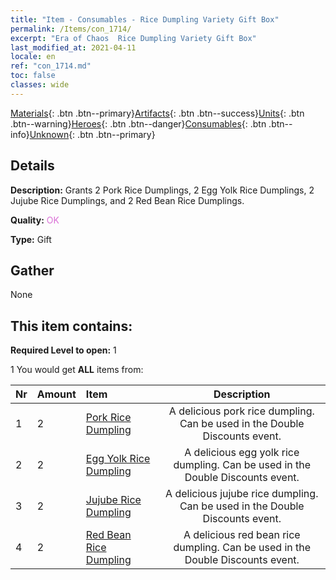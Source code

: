 ```yaml
---
title: "Item - Consumables - Rice Dumpling Variety Gift Box"
permalink: /Items/con_1714/
excerpt: "Era of Chaos  Rice Dumpling Variety Gift Box"
last_modified_at: 2021-04-11
locale: en
ref: "con_1714.md"
toc: false
classes: wide
---
```

 [Materials](/Items/){: .btn .btn--primary}[Artifacts](/Items/Artifacts/){: .btn .btn--success}[Units](/Items/Units/){: .btn .btn--warning}[Heroes](/Items/Heroes/){: .btn .btn--danger}[Consumables](/Items/Consumables/){: .btn .btn--info}[Unknown](/Items/Unknown/){: .btn .btn--primary}

## Details
 **Description:** Grants 2 Pork Rice Dumplings, 2 Egg Yolk Rice Dumplings, 2 Jujube Rice Dumplings, and 2 Red Bean Rice Dumplings.

 **Quality:** <span style="color: #DA70D6">OK</span>

 **Type:** Gift

## Gather

  None

## This item contains:

 **Required Level to open:** 1

 1 You would get **ALL** items  from:

  | Nr | Amount |     Item    | Description |
  |:---|:-------|:------------|:-----------:|
  | 1 | 2 | [Pork Rice Dumpling](/Items/con_542/) | A delicious pork rice dumpling. Can be used in the Double Discounts event. | 
  | 2 | 2 | [Egg Yolk Rice Dumpling](/Items/con_543/) | A delicious egg yolk rice dumpling. Can be used in the Double Discounts event. | 
  | 3 | 2 | [Jujube Rice Dumpling](/Items/con_544/) | A delicious jujube rice dumpling. Can be used in the Double Discounts event. | 
  | 4 | 2 | [Red Bean Rice Dumpling](/Items/con_545/) | A delicious red bean rice dumpling. Can be used in the Double Discounts event. | 
